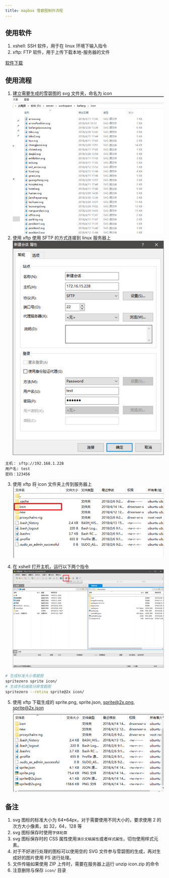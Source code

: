 ```yaml
---
title: mapbox 雪碧图制作流程
---
```


## 使用软件

1. xshell: SSH 软件，用于在 linux 环境下输入指令
2. xftp: FTP 软件，用于上传下载本地-服务器的文件

[软件下载](http://192.168.1.228:9999/lib/f48dc2ac-be0b-417c-acb4-90753fedc580/file/xshell%2Bxftp.zip)

## 使用流程

1. 建立需要生成的雪碧图的 svg 文件夹，命名为 icon
   ![重命名文件夹](./sprite/iconFolder.png)
2. 使用 xftp 使用 SFTP 的方式连接到 linux 服务器上
   ![连接服务器](./sprite/connect.png)

```
主机： sftp://192.168.1.228
用户名: test
密码：123456
```

3. 使用 xftp 将 icon 文件夹上传到服务器上
   ![上传文件](./sprite/uploadFolder.png)

4. 在 xshell 打开主机，运行以下两个指令
   ![打开终端](./sprite/ssh.png)

```bash
# 生成标准大小雪碧图
spritezero sprite icon/
# 生成手机端高分屏雪碧图
spritezero --retina sprite@2x icon/
```

5. 使用 xftp 下载生成的 sprite.png, sprite.json, sprite@2x.png, sprite@2x.json
   ![下载文件](./sprite/download.png)

## 备注

1. svg 图标的标准大小为 64\*64px，对于需要使用不同大小的，要求使用 2 的次方大小像素，如 32，64，128 等
2. svg 图标保存时使用`字体轮廓`
3. svg 图标保存时的 CSS 属性使用`演示文稿属性`或者`样式属性`，切勿使用样式元素。
4. 对于不好进行处理的图标可以使用空的 SVG 文件参与雪碧图的生成，再对生成好的图片使用 PS 进行处理。
5. 文件传输如果使用 ZIP 上传时，需要在服务器上运行 unzip icon.zip 的命令
6. 注意删除与保存 `icon/` 目录
